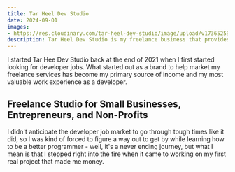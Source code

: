 ```yaml
---
title: Tar Heel Dev Studio
date: 2024-09-01
images:
- https://res.cloudinary.com/tar-heel-dev-studio/image/upload/v1736525991/thdsscreenshot_noebwd.png
description: Tar Heel Dev Studio is my freelance business that provides full-stack development, marketing, and design services for small businesses.
---
```


I started Tar Hee Dev Studio back at the end of 2021 when I first started looking for developer jobs. What started out as a brand to help market my freelance services has become my primary source of income and my most valuable work experience as a developer. 

## Freelance Studio for Small Businesses, Entrepreneurs, and Non-Profits

I didn't anticipate the developer job market to go through tough times like it did, so I was kind of forced to figure a way out to get by while learning how to be a better programmer - well, it's a never ending journey, but what I mean is that I stepped right into the fire when it came to working on my first real project that made me money.

